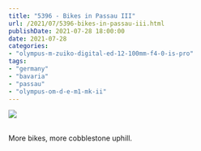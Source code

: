 ```yaml
---
title: "5396 - Bikes in Passau III"
url: /2021/07/5396-bikes-in-passau-iii.html
publishDate: 2021-07-28 18:00:00
date: 2021-07-28
categories:
- "olympus-m-zuiko-digital-ed-12-100mm-f4-0-is-pro"
tags:
- "germany"
- "bavaria"
- "passau"
- "olympus-om-d-e-m1-mk-ii"
---
```

<div class="container">
<div class="center"><a target="_blank" href="https://d25zfm9zpd7gm5.cloudfront.net/1200x1200/2019/20190620_154712_lr.jpg"><img class="webfeedsFeaturedVisual" src="https://d25zfm9zpd7gm5.cloudfront.net/0600x0600/2019/20190620_154712_lr.jpg" /></a></div>
</div>
<br />

More bikes, more cobblestone uphill.
